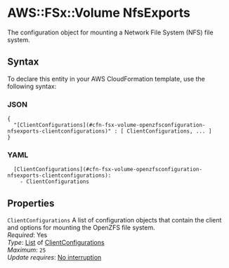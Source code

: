 # AWS::FSx::Volume NfsExports<a name="aws-properties-fsx-volume-openzfsconfiguration-nfsexports"></a>

The configuration object for mounting a Network File System \(NFS\) file system\.

## Syntax<a name="aws-properties-fsx-volume-openzfsconfiguration-nfsexports-syntax"></a>

To declare this entity in your AWS CloudFormation template, use the following syntax:

### JSON<a name="aws-properties-fsx-volume-openzfsconfiguration-nfsexports-syntax.json"></a>

```
{
  "[ClientConfigurations](#cfn-fsx-volume-openzfsconfiguration-nfsexports-clientconfigurations)" : [ ClientConfigurations, ... ]
}
```

### YAML<a name="aws-properties-fsx-volume-openzfsconfiguration-nfsexports-syntax.yaml"></a>

```
  [ClientConfigurations](#cfn-fsx-volume-openzfsconfiguration-nfsexports-clientconfigurations):
    - ClientConfigurations
```

## Properties<a name="aws-properties-fsx-volume-openzfsconfiguration-nfsexports-properties"></a>

`ClientConfigurations` <a name="cfn-fsx-volume-openzfsconfiguration-nfsexports-clientconfigurations"></a>
A list of configuration objects that contain the client and options for mounting the OpenZFS file system\.  
_Required_: Yes  
_Type_: [List](aws-properties-fsx-volume-openzfsconfiguration-nfsexports-clientconfigurations.md) of [ClientConfigurations](aws-properties-fsx-volume-openzfsconfiguration-nfsexports-clientconfigurations.md)  
_Maximum_: `25`  
_Update requires_: [No interruption](https://docs.aws.amazon.com/AWSCloudFormation/latest/UserGuide/using-cfn-updating-stacks-update-behaviors.html#update-no-interrupt)
